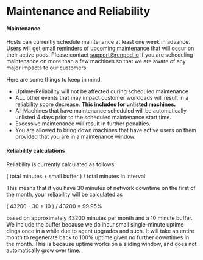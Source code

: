 # Maintenance and Reliability

#### Maintenance

Hosts can currently schedule maintenance at least one week in advance. Users will get email reminders of upcoming maintenance that will occur on their active pods. Please contact support@runpod.io if you are scheduling maintenance on more than a few machines so that we are aware of any major impacts to our customers.



Here are some things to keep in mind.

* Uptime/Reliability will not be affected during scheduled maintenance
* ALL other events that may impact customer workloads will result in a reliability score decrease. **This includes for unlisted machines.**
* All Machines that have maintenance scheduled will be automatically unlisted 4 days prior to the scheduled maintenance start time.
* Excessive maintenance will result in further penalties.
* You are allowed to bring down machines that have active users on them provided that you are in a maintenance window.

#### Reliability calculations

Reliability is currently calculated as follows:

( total minutes + small buffer ) / total minutes in interval

This means that if you have 30 minutes of network downtime on the first of the month, your reliability will be calculated as

( 43200 - 30 + 10 ) / 43200 = 99.95%

based on approximately 43200 minutes per month and a 10 minute buffer. We include the buffer because we do incur small single-minute uptime dings once in a while due to agent upgrades and such. It will take an entire month to regenerate back to 100% uptime given no further downtimes in the month. This is because uptime works on a sliding window, and does not automatically grow over time.
